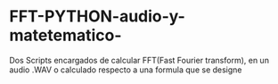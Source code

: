 # FFT-PYTHON-audio-y-matetematico-
Dos Scripts encargados de calcular FFT(Fast Fourier transform), en un audio .WAV  o calculado respecto a una formula que se designe
